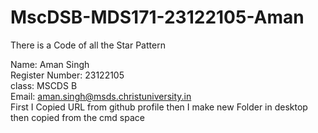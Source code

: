 # MscDSB-MDS171-23122105-Aman
There is a Code of all the Star Pattern 

Name: Aman Singh  
Register Number: 23122105  
class: MSCDS B  
Email: aman.singh@msds.christuniversity.in   
First I Copied URL from github profile then I make new Folder in desktop then copied from the cmd space  
